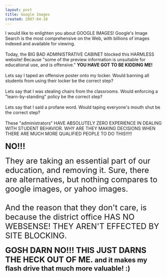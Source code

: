 ```yaml
---
layout: post
title: Google Images
created: 2007-04-10
---
```

<p><span style="font-size:100%;">I would like to enlighten you about GOOGLE IMAGES! </span><span style="font-size:100%;">Google&#39;s Image Search is the most comprehensive on the Web, with billions of images indexed and available for viewing.<br />
	<br />
	Today, the BIG BAD ADMINISTRATIVE CABINET blocked this HARMLESS website! Because &quot;</span>some of the preview information is unsuitable for educational use, and is offensive.&quot; <span style="font-weight: bold;">YOU HAVE GOT TO BE KIDDING ME!</span><span style="font-size:100%;"><span style="font-weight: bold;"> </span><br />
	<br />
	Lets say I taped an offensive poster onto my locker. Would banning all students from using their locker be the correct step?<br />
	<br />
	Lets say that I was stealing chairs from the classrooms. Would enforcing a &quot;learn-by-standing&quot; policy be the correct step?<br />
	<br />
	Lets say that I said a profane word. Would taping everyone&#39;s mouth shut be the correct step?<br />
	<br />
	These &quot;administrators&quot; HAVE ABSOLUTELY ZERO EXPERIENCE IN DEALING WITH STUDENT BEHAVIOR. WHY ARE THEY MAKING DECISIONS WHEN THERE ARE MUCH MORE QUALIFIED PEOPLE TO DO THIS!!!!!<br />
	<br />
	<span style="font-weight: bold;font-size:180%;">NO!!!</span><br />
	<br />
	<span style="font-size:180%;"><span style="font-size:100%;">They are taking an essential part of our education, and removing it. Sure, there are alternatives, but nothing compares to google images, or yahoo images.<br />
	<br />
	And the reason that they don&#39;t care, is because the district office HAS NO WEBSENSE! THEY AREN&#39;T EFFECTED BY SITE BLOCKING.</span></span><br />
	<br />
	<span style="font-weight: bold;font-size:180%;">GOSH DARN NO!!! THIS JUST DARNS THE HECK OUT OF ME.<span style="font-size:85%;"> and it makes my flash drive that much more valuable! :)</span></span></span></p>
